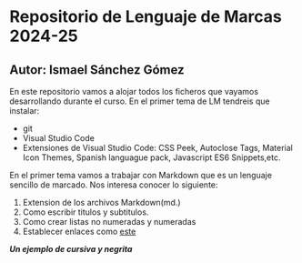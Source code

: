 # Repositorio de Lenguaje de Marcas 2024-25
## Autor: Ismael Sánchez Gómez
En este repositorio vamos a alojar todos los ficheros que vayamos desarrollando durante el curso. En el primer tema de LM tendreis que instalar:
- git 
- Visual Studio Code
- Extensiones de Visual Studio Code: CSS Peek, Autoclose Tags, Material Icon Themes, Spanish languague pack, Javascript ES6 Snippets,etc.

En el primer tema vamos a trabajar con Markdown que es un lenguaje sencillo de marcado. Nos interesa conocer lo siguiente:
1. Extension de los archivos Markdown(md.)
2. Como escribir titulos y subtitulos.
3. Como crear listas no numeradas y numeradas
4. Establecer enlaces como [este](https://github.com/Ismael525/LM2324)

***Un ejemplo de cursiva y negrita*** 